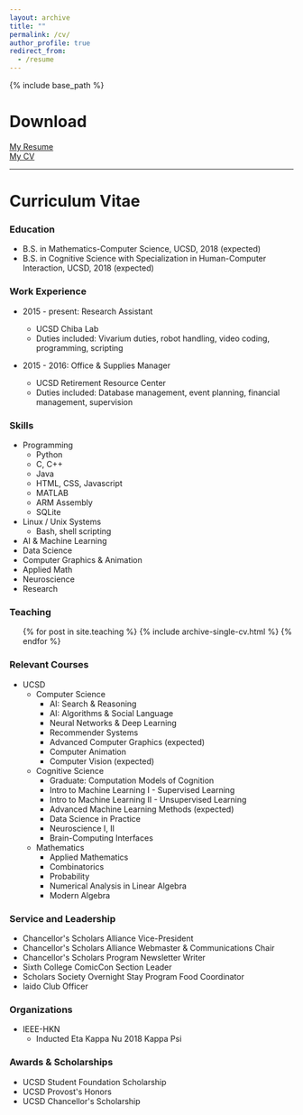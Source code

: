 ```yaml
---
layout: archive
title: ""
permalink: /cv/
author_profile: true
redirect_from:
  - /resume
---
```


{% include base_path %}

Download
=====
<span style="color:blue"><a href='http://www.andythai.xyz/files/resume.pdf' target='_blank'>My Resume</a></span>  
<span style="color:blue"><a href='http://www.andythai.xyz/files/cv.pdf' target='_blank'>My CV</a></span>  

  
<hr>
  

Curriculum Vitae
=====

### Education
* B.S. in Mathematics-Computer Science, UCSD, 2018 (expected)
* B.S. in Cognitive Science with Specialization in Human-Computer Interaction, UCSD, 2018 (expected)


### Work Experience

* 2015 - present: Research Assistant
  * UCSD Chiba Lab
  * Duties included: Vivarium duties, robot handling, video coding, programming, scripting

* 2015 - 2016: Office & Supplies Manager
  * UCSD Retirement Resource Center
  * Duties included: Database management, event planning, financial management, supervision
  
  
### Skills

* Programming
  * Python
  * C, C++
  * Java
  * HTML, CSS, Javascript
  * MATLAB
  * ARM Assembly
  * SQLite
* Linux / Unix Systems
  * Bash, shell scripting
* AI & Machine Learning
* Data Science
* Computer Graphics & Animation
* Applied Math
* Neuroscience
* Research


### Teaching

  <ul>{% for post in site.teaching %}
    {% include archive-single-cv.html %}
  {% endfor %}</ul>
  
  
### Relevant Courses
* UCSD
  * Computer Science
    * AI: Search & Reasoning
    * AI: Algorithms & Social Language
    * Neural Networks & Deep Learning
    * Recommender Systems
    * Advanced Computer Graphics (expected)
    * Computer Animation
    * Computer Vision (expected)
  * Cognitive Science
    * Graduate: Computation Models of Cognition
    * Intro to Machine Learning I - Supervised Learning
    * Intro to Machine Learning II - Unsupervised Learning
    * Advanced Machine Learning Methods (expected)
    * Data Science in Practice
    * Neuroscience I, II
    * Brain-Computing Interfaces
  * Mathematics
    * Applied Mathematics
    * Combinatorics
    * Probability
    * Numerical Analysis in Linear Algebra
    * Modern Algebra

  
### Service and Leadership

* Chancellor's Scholars Alliance Vice-President
* Chancellor's Scholars Alliance Webmaster & Communications Chair
* Chancellor's Scholars Program Newsletter Writer
* Sixth College ComicCon Section Leader
* Scholars Society Overnight Stay Program Food Coordinator
* Iaido Club Officer

### Organizations

* IEEE-HKN
  * Inducted Eta Kappa Nu 2018 Kappa Psi

### Awards & Scholarships

* UCSD Student Foundation Scholarship
* UCSD Provost's Honors
* UCSD Chancellor's Scholarship
